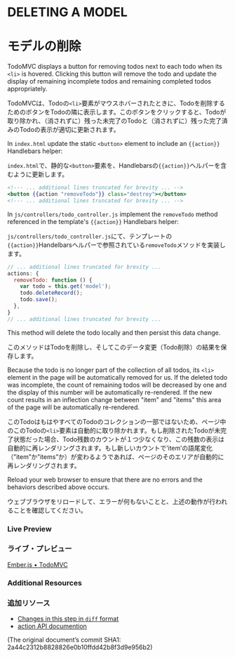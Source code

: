 # DELETING A MODEL
# モデルの削除

TodoMVC displays a button for removing todos next to each todo when its `<li>` is hovered. Clicking this button will remove the todo and update the display of remaining incomplete todos and remaining completed todos appropriately.

TodoMVCは、Todoの`<li>`要素がマウスホバーされたときに、Todoを削除するためのボタンをTodoの隣に表示します。このボタンをクリックすると、Todoが取り除かれ、（消されずに）残った未完了のTodoと（消されずに）残った完了済みのTodoの表示が適切に更新されます。

In `index.html` update the static `<button>` element to include an `{{action}}` Handlebars helper:

`index.html`で、静的な`<button>`要素を、Handlebarsの`{{action}}`ヘルパーを含むように更新します。

```handlebars
<!--- ... additional lines truncated for brevity ... -->
<button {{action "removeTodo"}} class="destroy"></button>
<!--- ... additional lines truncated for brevity ... -->
```

In `js/controllers/todo_controller.js` implement the `removeTodo` method referenced in the template's `{{action}}` Handlebars helper:

`js/controllers/todo_controller.js`にて、テンプレートの`{{action}}`Handelbarsヘルパーで参照されている`removeTodo`メソッドを実装します。

```javascript
// ... additional lines truncated for brevity ...
actions: {
  removeTodo: function () {
    var todo = this.get('model');
    todo.deleteRecord();
    todo.save();
  },
}
// ... additional lines truncated for brevity ...
```

This method will delete the todo locally and then persist this data change.

このメソッドはTodoを削除し、そしてこのデータ変更（Todo削除）の結果を保存します。

Because the todo is no longer part of the collection of all todos, its `<li>` element in the page will be automatically removed for us. If the deleted todo was incomplete, the count of remaining todos will be decreased by one and the display of this number will be automatically re-rendered. If the new count results in an inflection change between "item" and "items" this area of the page will be automatically re-rendered.

このTodoはもはやすべてのTodoのコレクションの一部ではないため、ページ中のこのTodoの`<li>`要素は自動的に取り除かれます。もし削除されたTodoが未完了状態だった場合、Todo残数のカウントが１つ少なくなり、この残数の表示は自動的に再レンダリングされます。もし新しいカウントで’item’の語尾変化（”item”か”items”か）が変わるようであれば、ページのそのエリアが自動的に再レンダリングされます。

Reload your web browser to ensure that there are no errors and the behaviors described above occurs. 

ウェブブラウザをリロードして、エラーが何もないことと、上述の動作が行われることを確認してください。

### Live Preview
### ライブ・プレビュー
<a class="jsbin-embed" href="http://jsbin.com/eREkanA/1/embed?live">Ember.js • TodoMVC</a><script src="http://static.jsbin.com/js/embed.js"></script>

### Additional Resources
### 追加リソース

  * [Changes in this step in `diff` format](https://github.com/emberjs/quickstart-code-sample/commit/14e1f129f76bae8f8ea6a73de1e24d810678a8fe)
  * [action API documention](/api/classes/Ember.Handlebars.helpers.html#method_action)

(The original document’s commit SHA1: 2a44c2312b8828826e0b10ffdd42b8f3d9e956b2)
